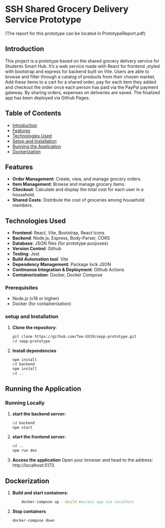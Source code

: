 # SSH Shared Grocery Delivery Service Prototype
(The report for this prototype can be located in PrototypeReport.pdf)

## Introduction

This project is a prototype based on the shared grocery delivery service for Students Smart Hub. It’s a web service made with React for frontend ,styled with bootstrap and express for backend built on Vite. Users are able to browse and filter through a catalog of products from their chosen market, Add these items to a cart for a shared order, pay for each item they added and checkout the order once each person has paid via the PayPal payment gateway. By sharing orders, expenses on deliveries are saved. The finalized app has been deployed via Github Pages.

## Table of Contents

- [Introduction](#Introduction)
- [Features](#features)
- [Technologies Used](#technologies-used)
- [Setup and Installation](#setup-and-installation)
- [Running the Application](#running-the-application)
- [Dockerization](#dockerization)
<!-- - [Endpoints](#endpoints)
- [Contributing](#contributing)
- [License](#license) -->



## Features
- **Order Management**: Create, view, and manage grocery orders.
- **Item Management**: Browse and manage grocery items.
- **Checkout**: Calculate and display the total cost for each user in a household.
- **Shared Costs**: Distribute the cost of groceries among household members.

## Technologies Used

- **Frontend**: React, Vite, Bootstrap, React Icons
- **Backend**: Node.js, Express, Body-Parser, CORS
- **Database**: JSON files (for prototype purposes)
- **Version Control**: Github
- **Testing**: Jest
- **Build Automation tool**: Vite
- **Dependency Management**: Package lock JSON
- **Continuous Integration & Deployment**: GIthub Actions
- **Containerization**: Docker, Docker Compose

### Prerequisites

- Node.js (v18 or higher)
- Docker (for containerization)

### setup and Installation

1. **Clone the repository**:

   ```sh
   git clone https://github.com/Tee-UX19/sepp-prototype.git
   cd sepp-prototype

   ```

2. **Install dependencies**
    ``` sh
   npm install
   cd backend
   npm install
   cd ..
    ```
## Running the Application

### Running Locally

1.  **start the backend server:**
    ```sh
    cd backend
    npm start
    ```

2.  **start the frontend server:**
    ```sh
    cd ..
    npm run dev
    ```

3.  **Access the application**
    Open your browser and head to the address:
    http://localhost:5173.
    

## Dockerization


1.  **Build and start containers:**
    ```sh
        docker-compose up --build #access app via localhost
    ```

2.  **Stop containers**
    ```sh
    docker-compose down
    ```


